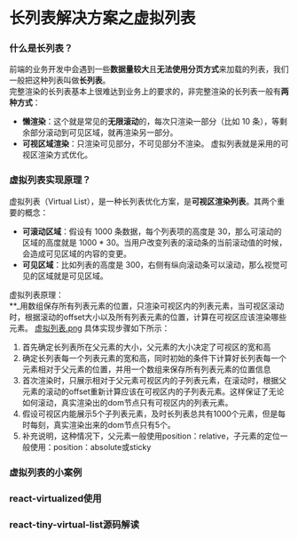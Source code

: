 # 长列表解决方案之虚拟列表
<a name="wSVrz"></a>
### 什么是长列表？
前端的业务开发中会遇到一些**数据量较大**且**无法使用分页方式**来加载的列表，我们一般把这种列表叫做**长列表**。<br />完整渲染的长列表基本上很难达到业务上的要求的，非完整渲染的长列表一般有**两种方式**：
- **懒渲染**：这个就是常见的**无限滚动**的，每次只渲染一部分（比如 10 条），等剩余部分滚动到可见区域，就再渲染另一部分。<br />
- **可视区域渲染**：只渲染可见部分，不可见部分不渲染。
虚拟列表就是采用的可视区渲染方式优化。
<a name="lCisx"></a>
### 虚拟列表实现原理？
虚拟列表（Virtual List），是一种长列表优化方案，是**可视区渲染列表**。其两个重要的概念：
- **可滚动区域**：假设有 1000 条数据，每个列表项的高度是 30，那么可滚动的区域的高度就是 1000 * 30。当用户改变列表的滚动条的当前滚动值的时候，会造成可见区域的内容的变更。
- **可见区域**：比如列表的高度是 300，右侧有纵向滚动条可以滚动，那么视觉可见的区域就是可见区域。

虚拟列表原理：<br />**_用数组保存所有列表元素的位置，只渲染可视区内的列表元素，当可视区滚动时，根据滚动的offset大小以及所有列表元素的位置，计算在可视区应该渲染哪些元素。
[虚拟列表.png](https://cdn.nlark.com/yuque/0/2020/png/1355506/1602579439054-28c24e05-2fee-4c10-b872-62b4047eb941.png#align=left&display=inline&height=332&margin=%5Bobject%20Object%5D&name=%E8%99%9A%E6%8B%9F%E5%88%97%E8%A1%A8.png&originHeight=582&originWidth=872&size=38763&status=done&style=none&width=497)
具体实现步骤如下所示：
1. 首先确定长列表所在父元素的大小，父元素的大小决定了可视区的宽和高
2. 确定长列表每一个列表元素的宽和高，同时初始的条件下计算好长列表每一个元素相对于父元素的位置，并用一个数组来保存所有列表元素的位置信息
3. 首次渲染时，只展示相对于父元素可视区内的子列表元素，在滚动时，根据父元素的滚动的offset重新计算应该在可视区内的子列表元素。这样保证了无论如何滚动，真实渲染出的dom节点只有可视区内的列表元素。
4. 假设可视区内能展示5个子列表元素，及时长列表总共有1000个元素，但是每时每刻，真实渲染出来的dom节点只有5个。
5. 补充说明，这种情况下，父元素一般使用position：relative，子元素的定位一般使用：position：absolute或sticky
<a name="5Lgs7"></a>
### 虚拟列表的小案例
<a name="ROCrR"></a>
### react-virtualized使用
<a name="NRTa6"></a>
### react-tiny-virtual-list源码解读


